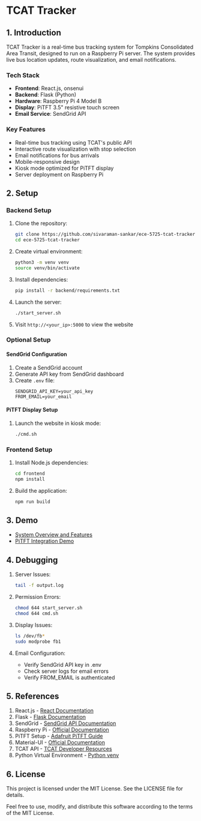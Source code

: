 # TCAT Tracker

## 1. Introduction
TCAT Tracker is a real-time bus tracking system for Tompkins Consolidated Area Transit, designed to run on a Raspberry Pi server. The system provides live bus location updates, route visualization, and email notifications.

### Tech Stack
- **Frontend**: React.js, onsenui
- **Backend**: Flask (Python)
- **Hardware**: Raspberry Pi 4 Model B
- **Display**: PiTFT 3.5" resistive touch screen
- **Email Service**: SendGrid API

### Key Features
- Real-time bus tracking using TCAT's public API
- Interactive route visualization with stop selection
- Email notifications for bus arrivals
- Mobile-responsive design
- Kiosk mode optimized for PiTFT display
- Server deployment on Raspberry Pi

## 2. Setup

### Backend Setup
1. Clone the repository:
   ```bash
   git clone https://github.com/sivaraman-sankar/ece-5725-tcat-tracker.git
   cd ece-5725-tcat-tracker
   ```

2. Create virtual environment:
   ```bash
   python3 -m venv venv
   source venv/bin/activate
   ```

3. Install dependencies:
   ```bash
   pip install -r backend/requirements.txt
   ```

4. Launch the server:
    ```bash
    ./start_server.sh
    ```

5. Visit `http://<your_ip>:5000` to view the website

### Optional Setup

#### SendGrid Configuration
1. Create a SendGrid account
2. Generate API key from SendGrid dashboard
3. Create `.env` file:
   ```
   SENDGRID_API_KEY=your_api_key
   FROM_EMAIL=your_email
   ```

#### PiTFT Display Setup

1. Launch the website in kiosk mode:
   ```bash
   ./cmd.sh
   ```

### Frontend Setup
1. Install Node.js dependencies:
   ```bash
   cd frontend
   npm install
   ```

2. Build the application:
   ```bash
   npm run build
   ```

## 3. Demo
- [System Overview and Features](https://drive.google.com/file/d/1EexffGljyLN1diIFRaSe8hY7eQZBvfOS/view?usp=sharing)
- [PiTFT Integration Demo](https://drive.google.com/file/d/10gTdPnRN-oDLlZ8IlpzHvNlZ-8wBmv5t/view?usp=sharing)

## 4. Debugging

1. Server Issues:
   ```bash
   tail -f output.log
   ```

2. Permission Errors:
   ```bash
   chmod 644 start_server.sh
   chmod 644 cmd.sh
   ```

3. Display Issues:
   ```bash
   ls /dev/fb*
   sudo modprobe fb1
   ```

4. Email Configuration:
   - Verify SendGrid API key in .env
   - Check server logs for email errors
   - Verify FROM_EMAIL is authenticated

## 5. References

1. React.js - [React Documentation](https://reactjs.org/)
2. Flask - [Flask Documentation](https://flask.palletsprojects.com/)
3. SendGrid - [SendGrid API Documentation](https://docs.sendgrid.com/)
4. Raspberry Pi - [Official Documentation](https://www.raspberrypi.org/documentation/)
5. PiTFT Setup - [Adafruit PiTFT Guide](https://learn.adafruit.com/adafruit-pitft-3-dot-5-touch-screen-for-raspberry-pi)
6. Material-UI - [Official Documentation](https://material-ui.com/)
7. TCAT API - [TCAT Developer Resources](https://www.tcatbus.com/developers)
8. Python Virtual Environment - [Python venv](https://docs.python.org/3/library/venv.html)

## 6. License
This project is licensed under the MIT License. See the LICENSE file for details.

Feel free to use, modify, and distribute this software according to the terms of the MIT License.